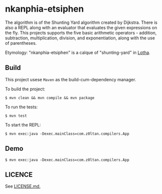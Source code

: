# nkanphia-etsiphen

The algorithm is of the Shunting Yard algorithm created by Dijkstra. There is also a REPL along with an evaluator that evaluates the given expressions on the fly.
This projects supports the five basic arithmetic operators - addition, subtraction, multiplication, division, and exponentiation, along with the use of parentheses.

Etymology: "nkanphia-etsiphen" is a calque of "shunting-yard" in [Lotha](https://en.wikipedia.org/wiki/Lotha_language).

## Build

This project usese `Maven` as the build-cum-dependency manager.

To build the project:

```
$ mvn clean && mvn compile && mvn package
```

To run the tests:

```
$ mvn test
```

To start the REPL:

```
$ mvn exec:java -Dexec.mainClass=com.z0ltan.compilers.App
```

## Demo

```
$ mvn exec:java -Dexec.mainClass=com.z0ltan.compilers.App

```

## LICENCE

See [LICENSE.md](LICENSE.md),